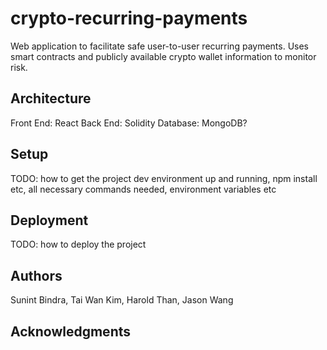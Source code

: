 # crypto-recurring-payments

Web application to facilitate safe user-to-user recurring payments. Uses smart contracts and publicly available crypto wallet information to monitor risk.

## Architecture

Front End: React
Back End: Solidity
Database: MongoDB?

## Setup

TODO: how to get the project dev environment up and running, npm install etc, all necessary commands needed, environment variables etc

## Deployment

TODO: how to deploy the project

## Authors

Sunint Bindra, Tai Wan Kim, Harold Than, Jason Wang

## Acknowledgments
